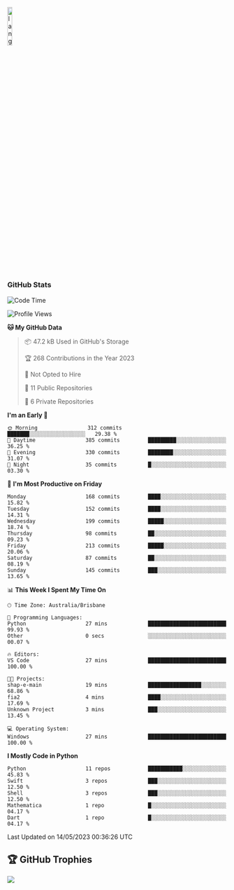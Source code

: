 <p align="left"><img width=15%" src="https://github.com/alansmathew/alansmathew/raw/master/lang.gif" alt="lang image here" /></p>

# <h3 align="left">GitHub Stats</h3>

<!--START_SECTION:waka-->
![Code Time](http://img.shields.io/badge/Code%20Time-208%20hrs%2058%20mins-blue)

![Profile Views](http://img.shields.io/badge/Profile%20Views-1-blue)

**🐱 My GitHub Data** 

> 📦 47.2 kB Used in GitHub's Storage 
 > 
> 🏆 268 Contributions in the Year 2023
 > 
> 🚫 Not Opted to Hire
 > 
> 📜 11 Public Repositories 
 > 
> 🔑 6 Private Repositories 
 > 
**I'm an Early 🐤** 

```text
🌞 Morning                312 commits         ███████░░░░░░░░░░░░░░░░░░   29.38 % 
🌆 Daytime                385 commits         █████████░░░░░░░░░░░░░░░░   36.25 % 
🌃 Evening                330 commits         ████████░░░░░░░░░░░░░░░░░   31.07 % 
🌙 Night                  35 commits          █░░░░░░░░░░░░░░░░░░░░░░░░   03.30 % 
```
📅 **I'm Most Productive on Friday** 

```text
Monday                   168 commits         ████░░░░░░░░░░░░░░░░░░░░░   15.82 % 
Tuesday                  152 commits         ████░░░░░░░░░░░░░░░░░░░░░   14.31 % 
Wednesday                199 commits         █████░░░░░░░░░░░░░░░░░░░░   18.74 % 
Thursday                 98 commits          ██░░░░░░░░░░░░░░░░░░░░░░░   09.23 % 
Friday                   213 commits         █████░░░░░░░░░░░░░░░░░░░░   20.06 % 
Saturday                 87 commits          ██░░░░░░░░░░░░░░░░░░░░░░░   08.19 % 
Sunday                   145 commits         ███░░░░░░░░░░░░░░░░░░░░░░   13.65 % 
```


📊 **This Week I Spent My Time On** 

```text
🕑︎ Time Zone: Australia/Brisbane

💬 Programming Languages: 
Python                   27 mins             █████████████████████████   99.93 % 
Other                    0 secs              ░░░░░░░░░░░░░░░░░░░░░░░░░   00.07 % 

🔥 Editors: 
VS Code                  27 mins             █████████████████████████   100.00 % 

🐱‍💻 Projects: 
shap-e-main              19 mins             █████████████████░░░░░░░░   68.86 % 
fia2                     4 mins              ████░░░░░░░░░░░░░░░░░░░░░   17.69 % 
Unknown Project          3 mins              ███░░░░░░░░░░░░░░░░░░░░░░   13.45 % 

💻 Operating System: 
Windows                  27 mins             █████████████████████████   100.00 % 
```

**I Mostly Code in Python** 

```text
Python                   11 repos            ███████████░░░░░░░░░░░░░░   45.83 % 
Swift                    3 repos             ███░░░░░░░░░░░░░░░░░░░░░░   12.50 % 
Shell                    3 repos             ███░░░░░░░░░░░░░░░░░░░░░░   12.50 % 
Mathematica              1 repo              █░░░░░░░░░░░░░░░░░░░░░░░░   04.17 % 
Dart                     1 repo              █░░░░░░░░░░░░░░░░░░░░░░░░   04.17 % 
```




 Last Updated on 14/05/2023 00:36:26 UTC
<!--END_SECTION:waka-->

## 🏆 GitHub Trophies

![](https://github-profile-trophy.vercel.app/?username=samh06&theme=discord&no-frame=true&no-bg=false&margin-w=4)
